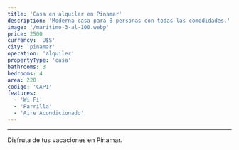 ```yaml
---
title: 'Casa en alquiler en Pinamar'
description: 'Moderna casa para 8 personas con todas las comodidades.'
image: '/maritimo-3-al-100.webp'
price: 2500
currency: 'U$S'
city: 'pinamar'
operation: 'alquiler'
propertyType: 'casa'
bathrooms: 3
bedrooms: 4
area: 220
codigo: 'CAP1'
features:
  - 'Wi-Fi'
  - 'Parrilla'
  - 'Aire Acondicionado'
---
```

---

Disfruta de tus vacaciones en Pinamar.
